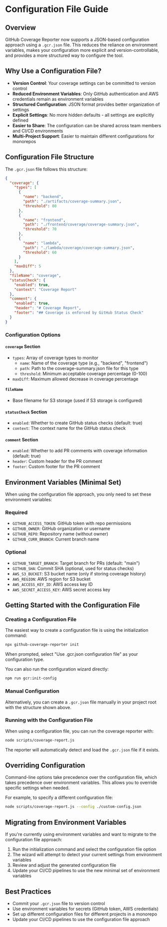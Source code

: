 # Configuration File Guide

## Overview

GitHub Coverage Reporter now supports a JSON-based configuration approach using a `.gcr.json` file. This reduces the reliance on environment variables, makes your configuration more explicit and version-controllable, and provides a more structured way to configure the tool.

## Why Use a Configuration File?

- **Version Control**: Your coverage settings can be committed to version control
- **Reduced Environment Variables**: Only GitHub authentication and AWS credentials remain as environment variables
- **Structured Configuration**: JSON format provides better organization of settings
- **Explicit Settings**: No more hidden defaults - all settings are explicitly defined
- **Easier to Share**: The configuration can be shared across team members and CI/CD environments
- **Multi-Project Support**: Easier to maintain different configurations for monorepos

## Configuration File Structure

The `.gcr.json` file follows this structure:

```json
{
  "coverage": {
    "types": [
      {
        "name": "backend",
        "path": "./artifacts/coverage-summary.json",
        "threshold": 80
      },
      {
        "name": "frontend", 
        "path": "./frontend/coverage/coverage-summary.json",
        "threshold": 70
      },
      {
        "name": "lambda",
        "path": "./lambda/coverage/coverage-summary.json",
        "threshold": 60
      }
    ],
    "maxDiff": 5
  },
  "fileName": "coverage",
  "statusCheck": {
    "enabled": true,
    "context": "Coverage Report"
  },
  "comment": {
    "enabled": true,
    "header": "# Coverage Report",
    "footer": "## Coverage is enforced by GitHub Status Check"
  }
}
```

### Configuration Options

#### `coverage` Section

- `types`: Array of coverage types to monitor
  - `name`: Name of the coverage type (e.g., "backend", "frontend")
  - `path`: Path to the coverage-summary.json file for this type
  - `threshold`: Minimum acceptable coverage percentage (0-100)
- `maxDiff`: Maximum allowed decrease in coverage percentage

#### `fileName`

- Base filename for S3 storage (used if S3 storage is configured)

#### `statusCheck` Section

- `enabled`: Whether to create GitHub status checks (default: true)
- `context`: The context name for the GitHub status check

#### `comment` Section

- `enabled`: Whether to add PR comments with coverage information (default: true)
- `header`: Custom header for the PR comment
- `footer`: Custom footer for the PR comment

## Environment Variables (Minimal Set)

When using the configuration file approach, you only need to set these environment variables:

### Required

- `GITHUB_ACCESS_TOKEN`: GitHub token with repo permissions
- `GITHUB_OWNER`: GitHub organization or username
- `GITHUB_REPO`: Repository name (without owner)
- `GITHUB_CURR_BRANCH`: Current branch name

### Optional

- `GITHUB_TARGET_BRANCH`: Target branch for PRs (default: "main")
- `GITHUB_SHA`: Commit SHA (optional, used for status checks)
- `AWS_S3_BUCKET`: S3 bucket name (only if storing coverage history)
- `AWS_REGION`: AWS region for S3 bucket
- `AWS_ACCESS_KEY_ID`: AWS access key ID
- `AWS_SECRET_ACCESS_KEY`: AWS secret access key

## Getting Started with the Configuration File

### Creating a Configuration File

The easiest way to create a configuration file is using the initialization command:

```bash
npx github-coverage-reporter init
```

When prompted, select "Use .gcr.json configuration file" as your configuration type.

You can also run the configuration wizard directly:

```bash
npm run gcr:init-config
```

### Manual Configuration

Alternatively, you can create a `.gcr.json` file manually in your project root with the structure shown above.

### Running with the Configuration File

When using a configuration file, you can run the coverage reporter with:

```bash
node scripts/coverage-report.js
```

The reporter will automatically detect and load the `.gcr.json` file if it exists.

## Overriding Configuration

Command-line options take precedence over the configuration file, which takes precedence over environment variables. This allows you to override specific settings when needed.

For example, to specify a different configuration file:

```bash
node scripts/coverage-report.js --config ./custom-config.json
```

## Migrating from Environment Variables

If you're currently using environment variables and want to migrate to the configuration file approach:

1. Run the initialization command and select the configuration file option
2. The wizard will attempt to detect your current settings from environment variables
3. Review and adjust the generated configuration file
4. Update your CI/CD pipelines to use the new minimal set of environment variables

## Best Practices

- Commit your `.gcr.json` file to version control
- Use environment variables for secrets (GitHub token, AWS credentials)
- Set up different configuration files for different projects in a monorepo
- Update your CI/CD pipelines to use the configuration file approach
